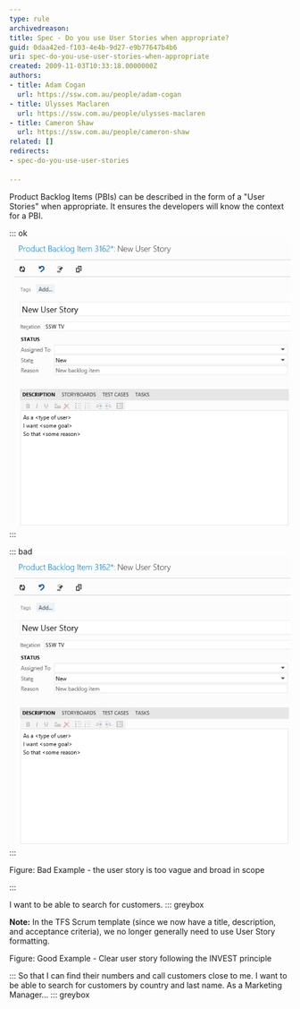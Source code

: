 ```yaml
---
type: rule
archivedreason: 
title: Spec - Do you use User Stories when appropriate?
guid: 0daa42ed-f103-4e4b-9d27-e9b77647b4b6
uri: spec-do-you-use-user-stories-when-appropriate
created: 2009-11-03T10:33:18.0000000Z
authors:
- title: Adam Cogan
  url: https://ssw.com.au/people/adam-cogan
- title: Ulysses Maclaren
  url: https://ssw.com.au/people/ulysses-maclaren
- title: Cameron Shaw
  url: https://ssw.com.au/people/cameron-shaw
related: []
redirects:
- spec-do-you-use-user-stories

---
```


Product Backlog Items (PBIs) can be described in the form of a "User Stories" when appropriate. It ensures the developers will know the context for a PBI.

::: ok  
![::: greyboxAs a &lt;type of User&gt;I want &lt;some goal&gt;so that &lt;some reason&gt;:::Figure: User Story - template for description](TFS2012UserStory.gif)  
:::  

<!--endintro-->

::: bad  
![Figure: User Story - Product Backlog Item form](TFS2012UserStory.gif)  
:::  

Figure: Bad Example - the user story is too vague and broad in scope

:::

I want to be able to search for customers.
::: greybox


**Note:** In the TFS Scrum template (since we now have a title, description, and acceptance criteria), we no longer generally need to use User Story formatting.


Figure: Good Example - Clear user story following the INVEST principle


:::
So that I can find their numbers and call customers close to me.
I want to be able to search for customers by country and last name.
As a Marketing Manager...
::: greybox
